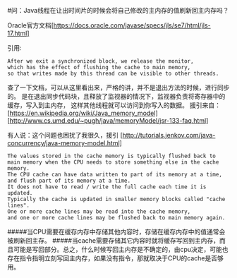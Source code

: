 #问：Java线程在让出时间片的时候会将自己修改的主内存的值刷新回主内存吗？



Oracle官方文档[https://docs.oracle.com/javase/specs/jls/se7/html/jls-17.html]

引用:
```
After we exit a synchronized block, we release the monitor, 
which has the effect of flushing the cache to main memory, 
so that writes made by this thread can be visible to other threads.
```
查了一下文档，可以从这里看出来，严格的讲，并不是退出方法的时候，进行同步的。
是在退出同步代码块，且释放了监视器的情况下，监视器负责将寄存器中的缓存，写入到主内存， 这样其他线程就可以访问到你写入的数据。 
援引来自：
[https://en.wikipedia.org/wiki/Java_memory_model]
[http://www.cs.umd.edu/~pugh/java/memoryModel/jsr-133-faq.html]


有人说：这个问题也困扰了我很久，援引 [http://tutorials.jenkov.com/java-concurrency/java-memory-model.html]
```
The values stored in the cache memory is typically flushed back to main memory when the CPU needs to store something else in the cache memory. 
The CPU cache can have data written to part of its memory at a time, and flush part of its memory at a time. 
It does not have to read / write the full cache each time it is updated. 
Typically the cache is updated in smaller memory blocks called "cache lines". 
One or more cache lines may be read into the cache memory, 
and one or more cache lines may be flushed back to main memory again.
```
#####当CPU需要在缓存内存中存储其他内容时，存储在缓存内存中的值通常会被刷新回主存。
#####当cache需要存储其它内容时就将缓存写回到主内存，而且可能是写回部分。总之，什么时候写回主内存是不确定的，由cpu决定，可能也存在指令指明立刻写回主内存，如果没有指令，那就取决于CPU的cache是否够用。
